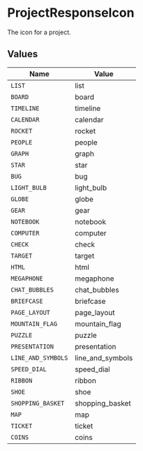 # ProjectResponseIcon

The icon for a project.


## Values

| Name               | Value              |
| ------------------ | ------------------ |
| `LIST`             | list               |
| `BOARD`            | board              |
| `TIMELINE`         | timeline           |
| `CALENDAR`         | calendar           |
| `ROCKET`           | rocket             |
| `PEOPLE`           | people             |
| `GRAPH`            | graph              |
| `STAR`             | star               |
| `BUG`              | bug                |
| `LIGHT_BULB`       | light_bulb         |
| `GLOBE`            | globe              |
| `GEAR`             | gear               |
| `NOTEBOOK`         | notebook           |
| `COMPUTER`         | computer           |
| `CHECK`            | check              |
| `TARGET`           | target             |
| `HTML`             | html               |
| `MEGAPHONE`        | megaphone          |
| `CHAT_BUBBLES`     | chat_bubbles       |
| `BRIEFCASE`        | briefcase          |
| `PAGE_LAYOUT`      | page_layout        |
| `MOUNTAIN_FLAG`    | mountain_flag      |
| `PUZZLE`           | puzzle             |
| `PRESENTATION`     | presentation       |
| `LINE_AND_SYMBOLS` | line_and_symbols   |
| `SPEED_DIAL`       | speed_dial         |
| `RIBBON`           | ribbon             |
| `SHOE`             | shoe               |
| `SHOPPING_BASKET`  | shopping_basket    |
| `MAP`              | map                |
| `TICKET`           | ticket             |
| `COINS`            | coins              |